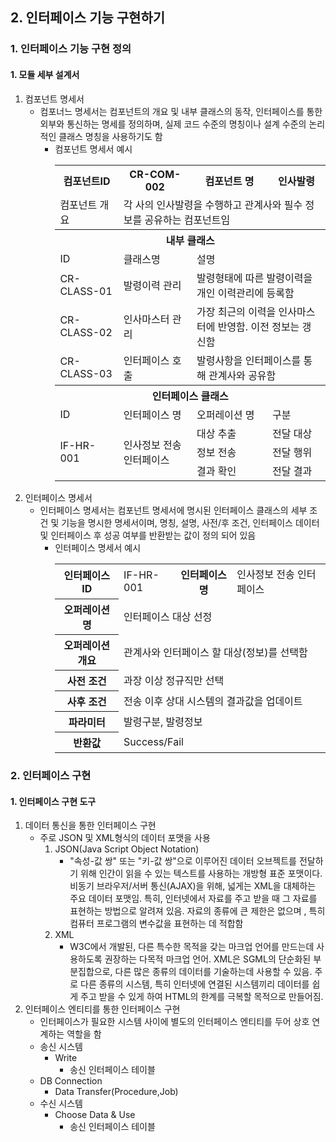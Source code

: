 ## 2. 인터페이스 기능 구현하기
### 1. 인터페이스 기능 구현 정의
#### 1. 모듈 세부 설계서
1. 컴포넌트 명세서
   - 컴포너느 명세서는 컴포넌트의 개요 및 내부 클래스의 동작, 인터페이스를 통한 외부와 통신하는 명세를 정의하며, 실제 코드 수준의 명칭이나 설계 수준의 논리적인 클래스 명칭을 사용하기도 함
     - 컴포넌트 명세서 예시
        <table>
            <tr>
                <th>컴포넌트ID</th>
                <th>CR-COM-002</th>
                <th>컴포넌트 명</th>
                <th>인사발령</th>
            </tr>
            <tr>
                <td>컴포넌트 개요</td>
                <td colspan=3>각 사의 인사발령을 수행하고 관계사와 필수 정보를 공유하는 컴포넌트임</td>
            </tr>
            <tr>
                <th colspan=4>내부 클래스</th>
            </tr>
            <tr>
                <td>ID</td>
                <td>클래스명</td>
                <td colspan=2>설명</td>
            </tr>
            <tr>
                <td>CR-CLASS-01</td>
                <td>발령이력 관리</td>
                <td colspan=2>발령형태에 따른 발령이력을 개인 이력관리에 등록함</td>
            </tr>
            <tr>
                <td>CR-CLASS-02</td>
                <td>인사마스터 관리</td>
                <td colspan=2>가장 최근의 이력을 인사마스터에 반영함. 이전 정보는 갱신함</td>
            </tr>
            <tr>
                <td>CR-CLASS-03</td>
                <td>인터페이스 호출</td>
                <td colspan=2>발령사항을 인터페이스를 통해 관계사와 공유함</td>
            </tr>
            <tr>
                <th colspan=4>인터페이스 클래스</th>
            </tr>
            <tr>
                <td>ID</td>
                <td>인터페이스 명</td>
                <td>오퍼레이션 명</td>
                <td>구분</td>
            </tr>
            <tr>
                <td rowspan=3>IF-HR-001</td>
                <td rowspan=3>인사정보 전송 인터페이스</td>
                <td>대상 추출</td>
                <td>전달 대상</td>
            </tr>
            <tr>
                <td>정보 전송</td>
                <td>전달 행위</td>
            </tr>
            <tr>
                <td>결과 확인</td>
                <td>전달 결과</td>
            </tr>
        </table>
2. 인터페이스 명세서
   - 인터페이스 명세서는 컴포넌트 명세서에 명시된 인터페이스 클래스의 세부 조건 및 기능을 명시한 명세서이며, 명칭, 설명, 사전/후 조건, 인터페이스 데이터 및 인터페이스 후 성공 여부를 반환받는 값이 정의 되어 있음
     - 인터페이스 명세서 예시
        <table>
            <tr>
                <th>인터페이스 ID</th>
                <td>IF-HR-001</td>
                <th>인터페이스 명</th>
                <td>인사정보 전송 인터페이스</td>
            </tr>
            <tr>
                <th>오퍼레이션 명</th>
                <td colspan=3>인터페이스 대상 선정</td>
            </tr>
            <tr>
                <th>오퍼레이션 개요</th>
                <td colspan=3>관계사와 인터페이스 할 대상(정보)를 선택함</td>
            </tr>
            <tr>
                <th>사전 조건</th>
                <td colspan=3>과장 이상 정규직만 선택</td>
            </tr>
            <tr>
                <th>사후 조건</th>
                <td colspan=3>전송 이후 상대 시스템의 결과값을 업데이트</td>
            </tr>
            <tr>
                <th>파라미터</th>
                <td colspan=3>발령구분, 발령정보</td>
            </tr>
            <tr>
                <th>반환값</th>
                <td colspan=3>Success/Fail</td>
            </tr>
        </table>
### 2. 인터페이스 구현
#### 1. 인터페이스 구현 도구
1. 데이터 통신을 통한 인터페이스 구현
   - 주로 JSON 및 XML형식의 데이터 포맷을 사용
     1. JSON(Java Script Object Notation)
        - "속성-값 쌍" 또는 "키-값 쌍"으로 이루어진 데이터 오브젝트를 전달하기 위해 인간이 읽을 수 있는 텍스트를 사용하는 개방형 표준 포맷이다. 비동기 브라우저/서버 통신(AJAX)을 위해, 넓게는 XML을 대체하는 주요 데이터 포맷임. 특히, 인터넷에서 자료를 주고 받을 때 그 자료를 표현하는 방법으로 알려져 있음. 자료의 종류에 큰 제한은 없으며 , 특히 컴퓨터 프로그램의 변수값을 표현하는 데 적합함
     2. XML
        - W3C에서 개발된, 다른 특수한 목적을 갖는 마크업 언어를 만드는데 사용하도록 권장하는 다목적 마크업 언어. XML은 SGML의 단순화된 부분집합으로, 다른 많은 종류의 데이터를 기술하는데 사용할 수 있음. 주로 다른 종류의 시스템, 특히 인터넷에 연결된 시스템끼리 데이터를 쉽게 주고 받을 수 있게 하여 HTML의 한계를 극복할 목적으로 만들어짐.
2. 인터페이스 엔티티를 통한 인터페이스 구현
   - 인터페이스가 필요한 시스템 사이에 별도의 인터페이스 엔티티를 두어 상호 연계하는 역할을 함
   - 송신 시스템
     - Write
       - 송신 인터페이스 테이블
   - DB Connection
     - Data Transfer(Procedure,Job)
   - 수신 시스템
     - Choose Data & Use
       - 송신 인터페이스 테이블